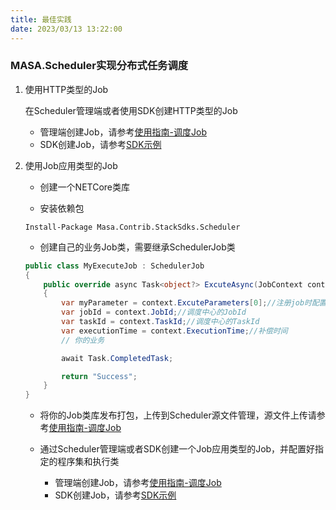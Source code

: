 ```yaml
---
title: 最佳实践
date: 2023/03/13 13:22:00
---
```


### MASA.Scheduler实现分布式任务调度

1. 使用HTTP类型的Job

   在Scheduler管理端或者使用SDK创建HTTP类型的Job

      - 管理端创建Job，请参考[使用指南-调度Job](stack/scheduler/use-guide/scheduler-job)
      - SDK创建Job，请参考[SDK示例](stack/scheduler/sdk-instance)

2. 使用Job应用类型的Job

   - 创建一个NETCore类库

   - 安装依赖包
   ```
   Install-Package Masa.Contrib.StackSdks.Scheduler
   ```

   - 创建自己的业务Job类，需要继承SchedulerJob类
   ```csharp
   public class MyExecuteJob : SchedulerJob
   {
       public override async Task<object?> ExcuteAsync(JobContext context)
       {
           var myParameter = context.ExcuteParameters[0];//注册job时配置的传递参数
           var jobId = context.JobId;//调度中心的JobId
           var taskId = context.TaskId;//调度中心的TaskId
           var executionTime = context.ExecutionTime;//补偿时间
           // 你的业务

           await Task.CompletedTask;

           return "Success";
       }
   }
   ```
   - 将你的Job类库发布打包，上传到Scheduler源文件管理，源文件上传请参考[使用指南-调度Job](stack/scheduler/use-guide/scheduler-job)

   - 通过Scheduler管理端或者SDK创建一个Job应用类型的Job，并配置好指定的程序集和执行类

      - 管理端创建Job，请参考[使用指南-调度Job](stack/scheduler/use-guide/get-started)
      - SDK创建Job，请参考[SDK示例](stack/scheduler/sdk-instance)